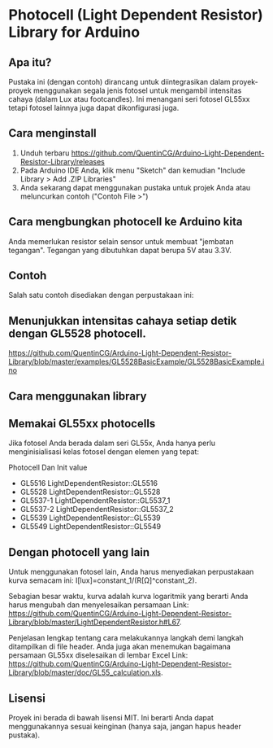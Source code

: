 # Photocell (Light Dependent Resistor) Library for Arduino

## Apa itu?

Pustaka ini (dengan contoh) dirancang untuk diintegrasikan dalam proyek-proyek menggunakan segala jenis fotosel untuk mengambil intensitas cahaya (dalam Lux atau footcandles). Ini menangani seri fotosel GL55xx tetapi fotosel lainnya juga dapat dikonfigurasi juga.

## Cara menginstall

1. Unduh terbaru https://github.com/QuentinCG/Arduino-Light-Dependent-Resistor-Library/releases
2. Pada Arduino IDE Anda, klik menu "Sketch" dan kemudian "Include Library > Add .ZIP Libraries"
3. Anda sekarang dapat menggunakan pustaka untuk projek Anda atau meluncurkan contoh ("Contoh File >")

## Cara mengbungkan photocell ke Arduino kita

Anda memerlukan resistor selain sensor untuk membuat "jembatan tegangan". Tegangan yang dibutuhkan dapat berupa 5V atau 3.3V.

## Contoh

Salah satu contoh disediakan dengan perpustakaan ini:

## Menunjukkan intensitas cahaya setiap detik dengan GL5528 photocell.
https://github.com/QuentinCG/Arduino-Light-Dependent-Resistor-Library/blob/master/examples/GL5528BasicExample/GL5528BasicExample.ino

## Cara menggunakan library

## Memakai GL55xx photocells

Jika fotosel Anda berada dalam seri GL55x, Anda hanya perlu menginisialisasi kelas fotosel dengan elemen yang tepat:

Photocell	    Dan     Init value
- GL5516	          LightDependentResistor::GL5516
- GL5528	          LightDependentResistor::GL5528
- GL5537-1	        LightDependentResistor::GL5537_1
- GL5537-2	        LightDependentResistor::GL5537_2
- GL5539           	LightDependentResistor::GL5539
- GL5549	          LightDependentResistor::GL5549

## Dengan photocell yang lain

Untuk menggunakan fotosel lain, Anda harus menyediakan perpustakaan kurva semacam ini: I[lux]=constant_1/(R[Ω]^constant_2).

Sebagian besar waktu, kurva adalah kurva logaritmik yang berarti Anda harus mengubah dan menyelesaikan persamaan Link: https://github.com/QuentinCG/Arduino-Light-Dependent-Resistor-Library/blob/master/LightDependentResistor.h#L67. 

Penjelasan lengkap tentang cara melakukannya langkah demi langkah ditampilkan di file header. Anda juga akan menemukan bagaimana persamaan GL55xx diselesaikan di lembar Excel Link: https://github.com/QuentinCG/Arduino-Light-Dependent-Resistor-Library/blob/master/doc/GL55_calculation.xls.

## Lisensi

Proyek ini berada di bawah lisensi MIT. Ini berarti Anda dapat menggunakannya sesuai keinginan (hanya saja, jangan hapus header pustaka).
